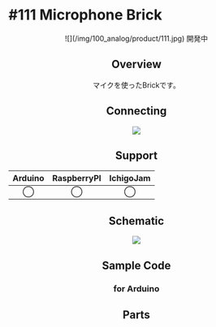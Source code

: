 # #111 Microphone Brick

<center>![](/img/100_analog/product/111.jpg)
開発中

<!--COLORME-->

## Overview
マイクを使ったBrickです。

## Connecting
![](/img/100_analog/connect/111_mic_connect.jpg)

## Support
|Arduino|RaspberryPI|IchigoJam|
|:--:|:--:|:--:|
|◯|◯|◯|

## Schematic
![](/img/100_analog/schematic/111_mic_schematic.png)

## Sample Code
### for Arduino

## Parts
